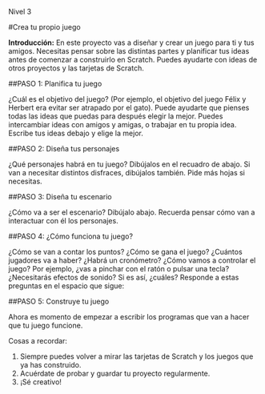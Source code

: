 Nivel 3

#Crea tu propio juego

__Introducción:__
En este proyecto vas a diseñar y crear un juego para ti y tus amigos. Necesitas pensar sobre las distintas partes y planificar tus ideas antes de comenzar a construirlo en Scratch. Puedes ayudarte con ideas de otros proyectos y las tarjetas de Scratch.

##PASO 1: Planifica tu juego

¿Cuál es el objetivo del juego? (Por ejemplo, el objetivo del juego Félix y Herbert era evitar ser atrapado por el gato). Puede ayudarte que pienses todas las ideas que puedas para después elegir la mejor. Puedes intercambiar ideas con amigos y amigas, o trabajar en tu propia idea. Escribe tus ideas debajo y elige la mejor.

##PASO 2: Diseña tus personajes

¿Qué personajes habrá en tu juego? Dibújalos en el recuadro de abajo. Si van a necesitar distintos disfraces, dibújalos también. Pide más hojas si necesitas.

##PASO 3: Diseña tu escenario

¿Cómo va a ser el escenario? Dibújalo abajo. Recuerda pensar cómo van a interactuar con él los personajes.

##PASO 4: ¿Cómo funciona tu juego?

¿Cómo se van a contar los puntos? ¿Cómo se gana el juego? ¿Cuántos jugadores va a haber? ¿Habrá un cronómetro? ¿Cómo vamos a controlar el juego? Por ejemplo, ¿vas a pinchar con el ratón o pulsar una tecla? ¿Necesitarás efectos de sonido? Si es así, ¿cuáles? Responde a estas preguntas en el espacio que sigue:

##PASO 5: Construye tu juego

Ahora es momento de empezar a escribir los programas que van a hacer que tu juego funcione.

Cosas a recordar:

1. Siempre puedes volver a mirar las tarjetas de Scratch y los juegos que ya has construido.
2. Acuérdate de probar y guardar tu proyecto regularmente.
3. ¡Sé creativo!